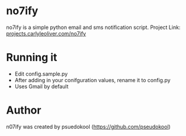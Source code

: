 no7ify
=======

no7ify is a simple python email and sms notification script.
Project Link: [projects.carlyleoliver.com/no7ify](projects.carlyleoliver.com/no7ify)

Running it
============

   * Edit config.sample.py
   * After adding in your conifguration values, rename it to config.py
   * Uses Gmail by default

Author
======

n07ify was created by psuedokool (https://github.com/pseudokool)
